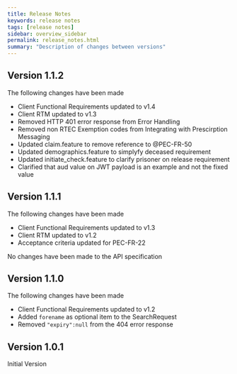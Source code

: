 ```yaml
---
title: Release Notes
keywords: release notes 
tags: [release notes]
sidebar: overview_sidebar
permalink: release_notes.html
summary: "Description of changes between versions"
---
```

## Version 1.1.2 ##
The following changes have been made
* Client Functional Requirements updated to v1.4
* Client RTM updated to v1.3
* Removed HTTP 401 error response from Error Handling
* Removed non RTEC Exemption codes from Integrating with Prescirption Messaging
* Updated claim.feature to remove reference to @PEC-FR-50
* Updated demographics.feature to simplyfy deceased requirement
* Updated initiate_check.feature to clarify prisoner on release requirement
* Clarified that aud value on JWT payload is an example and not the fixed value

## Version 1.1.1 ##
The following changes have been made
 * Client Functional Requirements updated to v1.3
 * Client RTM updated to v1.2
 * Acceptance criteria updated for PEC-FR-22

No changes have been made to the API specification


## Version 1.1.0 ##
The following changes have been made
 * Client Functional Requirements updated to v1.2
 * Added `forename` as optional item to the SearchRequest
 * Removed `"expiry":null` from the 404 error response


## Version 1.0.1 ##
Initial Version